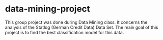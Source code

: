 # data-mining-project

This group project was done during Data Mining class. It concerns the analysis of the Statlog (German Credit Data) Data Set. The main goal of this project is to find the best classification model for this data. 
